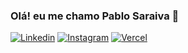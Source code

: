 ### Olá! eu me chamo Pablo Saraiva 👋

[![Linkedin](https://img.shields.io/badge/LinkedIn-0077B5?style=for-the-badge&logo=linkedin&logoColor=white)](https://www.linkedin.com/in/pablo-saraiva-a52514227/)
[![Instagram](https://img.shields.io/badge/Instagram-E4405F?style=for-the-badge&logo=instagram&logoColor=white)](https://www.instagram.com/pbo___/)
[![Vercel](https://img.shields.io/badge/Vercel-000000?style=for-the-badge&logo=vercel&logoColor=white)](https://vercel.com/pbosm)
